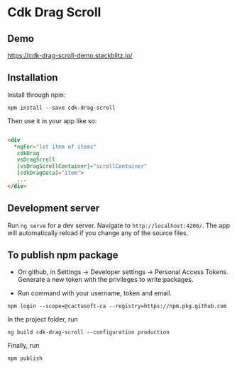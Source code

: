 # Cdk Drag Scroll

## Demo

https://cdk-drag-scroll-demo.stackblitz.io/

## Installation

Install through npm:

```
npm install --save cdk-drag-scroll

```

Then use it in your app like so:

```html

<div
  *ngFor="let item of items"
   cdkDrag
   vsDragScroll
   [vsDragScrollContainer]="scrollContainer"
   [cdkDragData]="item">
   ...
</div>

```

## Development server

Run `ng serve` for a dev server. Navigate to `http://localhost:4200/`. The app will automatically reload if you change any of the source files.

## To publish npm package

- On github, in Settings -> Developer settings -> Personal Access Tokens. Generate a new token with the privileges to write:packages.

- Run command with your username, token and email.
```
npm login --scope=@cactusoft-ca --registry=https://npm.pkg.github.com
```

In the project folder, run
```
ng build cdk-drag-scroll --configuration production
```

Finally, run
```
npm publish
```
